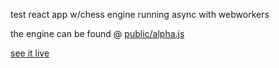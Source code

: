 
test react app w/chess engine running async with webworkers

the engine can be found @ [public/alpha.js](./public/alpha.js)

[see it live](http://alpha-js.surge.sh/)
